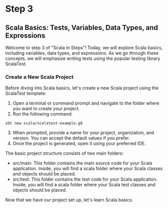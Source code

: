
# Step 3
## Scala Basics: Tests, Variables, Data Types, and Expressions
Welcome to step 3 of "Scala in Steps"! Today, we will explore Scala basics, including variables, data types, and expressions. As we go through these concepts, we will emphasize writing tests using the popular testing library ScalaTest.

### Create a New Scala Project
Before diving into Scala basics, let's create a new Scala project using the ScalaTest template:
1. Open a terminal or command prompt and navigate to the folder where you want to create your project.
2. Run the following command:
```shell
sbt new scala/scalatest-example.g8
```
3. When prompted, provide a name for your project, organization, and version. You can accept the default values if you prefer.
4. Once the project is generated, open it using your preferred IDE.

The basic project structure consists of two main folders:
* src/main: This folder contains the main source code for your Scala application. Inside, you will find a scala folder where your Scala classes and objects should be placed.
* src/test: This folder contains the test code for your Scala application. Inside, you will find a scala folder where your Scala test classes and objects should be placed.

Now that we have our project set up, let's learn Scala basics.